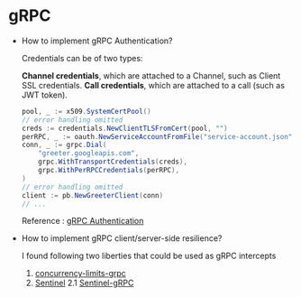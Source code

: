 # gRPC

- How to implement gRPC Authentication? 
    
    Credentials can be of two types:
    
    **Channel credentials**, which are attached to a Channel, such as Client SSL credentials.
    **Call credentials**, which are attached to a call (such as JWT token).

    ```java
    pool, _ := x509.SystemCertPool()
    // error handling omitted
    creds := credentials.NewClientTLSFromCert(pool, "")
    perRPC, _ := oauth.NewServiceAccountFromFile("service-account.json", scope)
    conn, _ := grpc.Dial(
        "greeter.googleapis.com",
        grpc.WithTransportCredentials(creds),
        grpc.WithPerRPCCredentials(perRPC),
    )
    // error handling omitted
    client := pb.NewGreeterClient(conn)
    // ...
    ```
    
    Reference : [gRPC Authentication](https://grpc.io/docs/guides/auth/)

- How to implement gRPC client/server-side resilience? 

    I found following two liberties that could be used as gRPC intercepts
    1. [concurrency-limits-grpc](https://github.com/Netflix/concurrency-limits)
    2. [Sentinel](https://sentinelguard.io/en-us/)
        2.1 [Sentinel-gRPC](https://sentinelguard.io/en-us/docs/open-source-framework-integrations.html)
